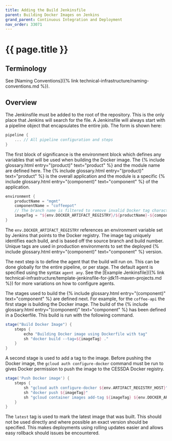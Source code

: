 ```yaml
---
title: Adding the Build Jenkinsfile
parent: Building Docker Images on Jenkins
grand_parent: Continuous Integration and Deployment
nav_order: 33071
---
```


# {{ page.title }}

## Terminology

See [Naming Conventions]({% link technical-infrastructure/naming-conventions.md %}).

## Overview

The Jenkinsfile must be added to the root of the repository. This is the only place that Jenkins will search for the file.
A Jenkinsfile will always start with a pipeline object that encapsulates the entire job. The form is shown here:

```groovy
pipeline {
    ... // All pipeline configuration and steps
}
```

The first block of significance is the environment block which defines any variables that will be used when building the Docker image.
The {% include glossary.html entry="(product)" text="product" %} and the module name are defined here.
The {% include glossary.html entry="(product)" text="product" %} is the overall application
and the module is a specific {% include glossary.html entry="(component)" text="component" %} of the application.

```groovy
environment {
    productName = "mgmt"
    componentName = "coffeepot"
    // The branch name is filtered to remove invalid Docker tag characters
    imageTag = "${env.DOCKER_ARTIFACT_REGISTRY}/${productName}-${componentName}:${env.BUILD_NUMBER}"
}
```

The `env.DOCKER_ARTIFACT_REGISTRY` references an environment variable set by Jenkins that points to the Docker registry.
The image tag uniquely identifies each build, and is based off the source branch and build number.
Unique tags are used in production environments to set the deployed {% include glossary.html entry="(component)" text="component" %} version.

The next step is to define the agent that the build will run on. This can be done globally for the entire pipeline, or per stage.
The default agent is specified using the syntax `agent any`.
See the [Example Jenkinsfile]({% link technical-infrastructure/template-jenkinsfile-for-jdk11-maven-projects.md %})
for more variations on how to configure agents.

The stages used to build the {% include glossary.html entry="(component)" text="component" %} are defined next.
For example, for the `coffee-api` the first stage is building the Docker image.
The build of the  {% include glossary.html entry="(component)" text="component" %} has been defined in a Dockerfile.
This build is run with the following command.

```groovy
stage("Build Docker Image") {
    steps {
        echo "Building Docker image using Dockerfile with tag"
        sh "docker build --tag=${imageTag} ."
    }
}
```

A second stage is used to add a tag to the image. Before pushing the Docker image, the `gcloud auth configure-docker`
command must be run to gives Docker permission to push the image to the CESSDA Docker registry.

```groovy
stage('Push Docker image') {
    steps {
        sh "gcloud auth configure-docker ${env.ARTIFACT_REGISTRY_HOST}"
        sh "docker push ${imageTag}"
        sh "gcloud container images add-tag ${imageTag} ${env.DOCKER_ARTIFACT_REGISTRY}/${productName}-${componentName}:latest"
    }
}
```

The `latest` tag is used to mark the latest image that was built. This should not be used directly and where possible an exact version
should be specified. This makes deployments using rolling updates easier and allows easy rollback should issues be encountered.
